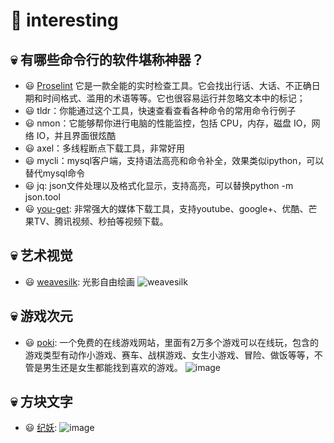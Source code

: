 # 🎈 interesting

## 💀 有哪些命令行的软件堪称神器？

- 😃 [Proselint](http://proselint.com/write/) 它是一款全能的实时检查工具。它会找出行话、大话、不正确日期和时间格式、滥用的术语等等。它也很容易运行并忽略文本中的标记；
- 😃 tldr：你能通过这个工具，快速查看查看各种命令的常用命令行例子
- 😃 nmon：它能够帮你进行电脑的性能监控，包括 CPU，内存，磁盘 IO，网络 IO，并且界面很炫酷
- 😃 axel：多线程断点下载工具，非常好用
- 😃 mycli：mysql客户端，支持语法高亮和命令补全，效果类似ipython，可以替代mysql命令
- 😃 jq: json文件处理以及格式化显示，支持高亮，可以替换python -m json.tool
- 😃 [you-get](https://github.com/soimort/you-get/wiki/%E4%B8%AD%E6%96%87%E8%AF%B4%E6%98%8E): 非常强大的媒体下载工具，支持youtube、google+、优酷、芒果TV、腾讯视频、秒拍等视频下载。
  
## 💀 艺术视觉

- 😃 [weavesilk](http://weavesilk.com/): 光影自由绘画
  ![weavesilk](https://github.com/mawanxiangone/interesting/assets/142721542/684c4326-7721-4c8c-ab8f-35fb0bf3b83e)

## 💀 游戏次元
- 😃 [poki](https://poki.com/zh): 一个免费的在线游戏网站，里面有2万多个游戏可以在线玩，包含的游戏类型有动作小游戏、赛车、战棋游戏、女生小游戏、冒险、做饭等等，不管是男生还是女生都能找到喜欢的游戏。
  ![image](https://github.com/mawanxiangone/interesting/assets/142721542/ca07e3a1-9a2c-4473-9083-bd2832f20e23)

## 💀 方块文字
- 😃 [纪妖](https://www.cbaigui.com/):
![image](https://github.com/mawanxiangone/interesting/assets/142721542/cf3abb83-7b5f-472f-861e-f12a40cc181d)



